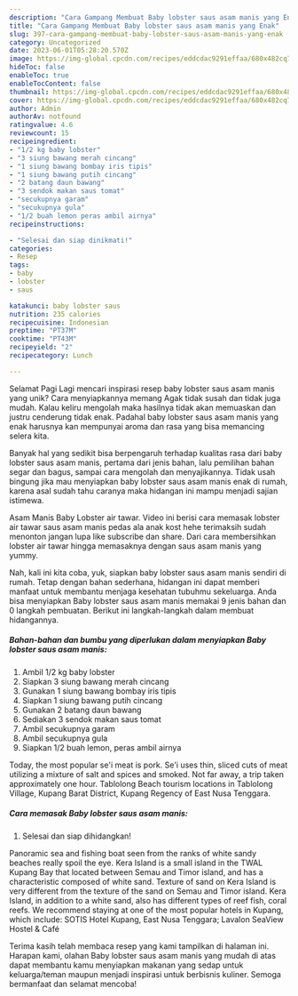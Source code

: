 ```yaml
---
description: "Cara Gampang Membuat Baby lobster saus asam manis yang Enak"
title: "Cara Gampang Membuat Baby lobster saus asam manis yang Enak"
slug: 397-cara-gampang-membuat-baby-lobster-saus-asam-manis-yang-enak
category: Uncategorized
date: 2023-06-01T05:28:20.570Z
image: https://img-global.cpcdn.com/recipes/eddcdac9291effaa/680x482cq70/baby-lobster-saus-asam-manis-foto-resep-utama.jpg
hideToc: false
enableToc: true
enableTocContent: false
thumbnail: https://img-global.cpcdn.com/recipes/eddcdac9291effaa/680x482cq70/baby-lobster-saus-asam-manis-foto-resep-utama.jpg
cover: https://img-global.cpcdn.com/recipes/eddcdac9291effaa/680x482cq70/baby-lobster-saus-asam-manis-foto-resep-utama.jpg
author: Admin
authorAv: notfound
ratingvalue: 4.6
reviewcount: 15
recipeingredient:
- "1/2 kg baby lobster"
- "3 siung bawang merah cincang"
- "1 siung bawang bombay iris tipis"
- "1 siung bawang putih cincang"
- "2 batang daun bawang"
- "3 sendok makan saus tomat"
- "secukupnya garam"
- "secukupnya gula"
- "1/2 buah lemon peras ambil airnya"
recipeinstructions:

- "Selesai dan siap dinikmati!"
categories:
- Resep
tags:
- baby
- lobster
- saus

katakunci: baby lobster saus 
nutrition: 235 calories
recipecuisine: Indonesian
preptime: "PT37M"
cooktime: "PT43M"
recipeyield: "2"
recipecategory: Lunch

---
```



Selamat Pagi Lagi mencari inspirasi resep baby lobster saus asam manis yang unik? Cara menyiapkannya memang Agak tidak susah dan tidak juga mudah. Kalau keliru mengolah maka hasilnya tidak akan memuaskan dan justru cenderung tidak enak. Padahal baby lobster saus asam manis yang enak harusnya kan mempunyai aroma dan rasa yang bisa memancing selera kita.


Banyak hal yang sedikit bisa berpengaruh terhadap kualitas rasa dari baby lobster saus asam manis, pertama dari jenis bahan, lalu pemilihan bahan segar dan bagus, sampai cara mengolah dan menyajikannya. Tidak usah bingung jika mau menyiapkan baby lobster saus asam manis enak di rumah, karena asal sudah tahu caranya maka hidangan ini mampu menjadi sajian istimewa.

Asam Manis Baby Lobster air tawar. Video ini berisi cara memasak lobster air tawar saus asam manis pedas ala anak kost hehe terimaksih sudah menonton jangan lupa like subscribe dan share. Dari cara membersihkan lobster air tawar hingga memasaknya dengan saus asam manis yang yummy.


Nah, kali ini kita coba, yuk, siapkan baby lobster saus asam manis sendiri di rumah. Tetap dengan bahan sederhana, hidangan ini dapat memberi manfaat untuk membantu menjaga kesehatan tubuhmu sekeluarga. Anda bisa menyiapkan Baby lobster saus asam manis memakai 9 jenis bahan dan 0 langkah pembuatan. Berikut ini langkah-langkah dalam membuat hidangannya.

<!--inarticleads1-->

##### Bahan-bahan dan bumbu yang diperlukan dalam menyiapkan Baby lobster saus asam manis:

1. Ambil 1/2 kg baby lobster
1. Siapkan 3 siung bawang merah cincang
1. Gunakan 1 siung bawang bombay iris tipis
1. Siapkan 1 siung bawang putih cincang
1. Gunakan 2 batang daun bawang
1. Sediakan 3 sendok makan saus tomat
1. Ambil secukupnya garam
1. Ambil secukupnya gula
1. Siapkan 1/2 buah lemon, peras ambil airnya


Today, the most popular se&#39;i meat is pork. Se&#39;i uses thin, sliced cuts of meat utilizing a mixture of salt and spices and smoked. Not far away, a trip taken approximately one hour. Tablolong Beach tourism locations in Tablolong Village, Kupang Barat District, Kupang Regency of East Nusa Tenggara. 

<!--inarticleads2-->

##### Cara memasak Baby lobster saus asam manis:


1. Selesai dan siap dihidangkan!

Panoramic sea and fishing boat seen from the ranks of white sandy beaches really spoil the eye. Kera Island is a small island in the TWAL Kupang Bay that located between Semau and Timor island, and has a characteristic composed of white sand. Texture of sand on Kera Island is very different from the texture of the sand on Semau and Timor island. Kera Island, in addition to a white sand, also has different types of reef fish, coral reefs. We recommend staying at one of the most popular hotels in Kupang, which include: SOTIS Hotel Kupang, East Nusa Tenggara; Lavalon SeaView Hostel &amp; Café 

Terima kasih telah membaca resep yang kami tampilkan di halaman ini. Harapan kami, olahan Baby lobster saus asam manis yang mudah di atas dapat membantu kamu menyiapkan makanan yang sedap untuk keluarga/teman maupun menjadi inspirasi untuk berbisnis kuliner. Semoga bermanfaat dan selamat mencoba!
